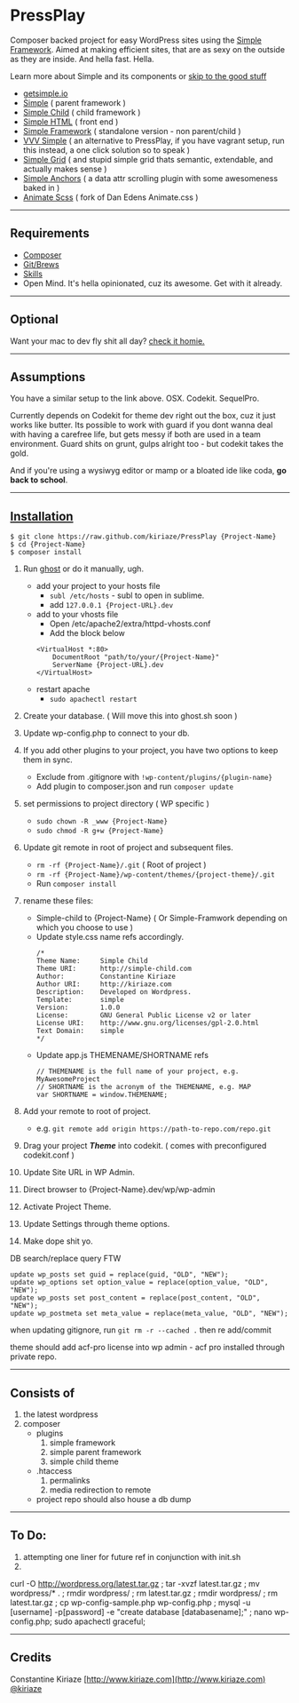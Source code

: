 # PressPlay

Composer backed project for easy WordPress sites using the [Simple Framework](http://getsimple.io/). Aimed at making efficient sites, that are as sexy on the outside as they are inside. And hella fast. Hella.

Learn more about Simple and its components or [skip to the good stuff](#installation)

- [getsimple.io](http://getsimple.io)
- [Simple](https://github.com/kiriaze/simple) ( parent framework )
- [Simple Child](https://github.com/kiriaze/simple-child) ( child framework )
- [Simple HTML](https://github.com/kiriaze/simple-html) ( front end )
- [Simple Framework](https://github.com/kiriaze/simple-framework) ( standalone version - non parent/child )
- [VVV Simple](https://github.com/kiriaze/vvv-simple) ( an alternative to PressPlay, if you have vagrant setup, run this instead, a one click solution so to speak )
- [Simple Grid](https://github.com/kiriaze/Simple-Grid) ( and stupid simple grid thats semantic, extendable, and actually makes sense )
- [Simple Anchors](https://github.com/kiriaze/SimpleAnchors) ( a data attr scrolling plugin with some awesomeness baked in )
- [Animate Scss](https://github.com/kiriaze/animate.scss) ( fork of Dan Edens Animate.css )

---

## Requirements
- [Composer](http://getcomposer.org/)
- [Git/Brews](http://brew.sh/)
- [Skills](http://bringvictory.com/)
- Open Mind. It's hella opinionated, cuz its awesome. Get with it already.

---

## Optional
Want your mac to dev fly shit all day? [check it homie.](https://github.com/kiriaze/mac-dev-env)

---

## Assumptions
You have a similar setup to the link above. OSX. Codekit. SequelPro.

Currently depends on Codekit for theme dev right out the box, cuz it just works like butter. Its possible to work with guard if you dont wanna deal with having a carefree life, but gets messy if both are used in a team environment. Guard shits on grunt, gulps alright too - but codekit takes the gold.

And if you're using a wysiwyg editor or mamp or a bloated ide like coda, **go back to school**.

---

## [Installation](id:installation)

    $ git clone https://raw.github.com/kiriaze/PressPlay {Project-Name}
    $ cd {Project-Name}
    $ composer install

1. Run [ghost](https://github.com/kiriaze/ghost) or do it manually, ugh.
	* add your project to your hosts file
    	* `subl /etc/hosts` - subl to open in sublime.
	    * add `127.0.0.1 {Project-URL}.dev`
	* add to your vhosts file
    	* Open /etc/apache2/extra/httpd-vhosts.conf
	    * Add the block below
        ```
        <VirtualHost *:80>
            DocumentRoot "path/to/your/{Project-Name}"
            ServerName {Project-URL}.dev
        </VirtualHost>
        ```
	* restart apache
    	* `sudo apachectl restart`
    
2. Create your database. ( Will move this into ghost.sh soon )
3. Update wp-config.php to connect to your db.

4. If you add other plugins to your project, you have two options to keep them in sync.
	* Exclude from .gitignore with `!wp-content/plugins/{plugin-name}`
    * Add plugin to composer.json and run `composer update`
	

4. set permissions to project directory ( WP specific )
    * `sudo chown -R _www {Project-Name}`
    * `sudo chmod -R g+w {Project-Name}`

9. Update git remote in root of project and subsequent files.
	* `rm -rf {Project-Name}/.git` ( Root of project )
    * `rm -rf {Project-Name}/wp-content/themes/{project-theme}/.git`
    * Run `composer install`
    
10. rename these files:
    * Simple-child to {Project-Name} ( Or Simple-Framwork depending on which you choose to use )
    * Update style.css name refs accordingly.
    	```
        /*
        Theme Name:  	Simple Child
        Theme URI:  	http://simple-child.com
        Author:  		Constantine Kiriaze
        Author URI:  	http://kiriaze.com
        Description:  	Developed on Wordpress.
        Template:       simple
        Version:  		1.0.0
        License: 		GNU General Public License v2 or later
        License URI: 	http://www.gnu.org/licenses/gpl-2.0.html
        Text Domain: 	simple
        */
        ```
    * Update app.js THEMENAME/SHORTNAME refs
	    ```
        // THEMENAME is the full name of your project, e.g. MyAwesomeProject
        // SHORTNAME is the acronym of the THEMENAME, e.g. MAP
        var SHORTNAME = window.THEMENAME;
        ```
    
11. Add your remote to root of project.
	* e.g. `git remote add origin https://path-to-repo.com/repo.git`
12. Drag your project _**Theme**_ into codekit. ( comes with preconfigured codekit.conf )
13. Update Site URL in WP Admin.
14. Direct browser to {Project-Name}.dev/wp/wp-admin
15. Activate Project Theme.
16. Update Settings through theme options.
13. Make dope shit yo.



DB search/replace query FTW
```
update wp_posts set guid = replace(guid, "OLD", "NEW");
update wp_options set option_value = replace(option_value, "OLD", "NEW");
update wp_posts set post_content = replace(post_content, "OLD", "NEW");
update wp_postmeta set meta_value = replace(meta_value, "OLD", "NEW");
```

when updating gitignore, run `git rm -r --cached .` then re add/commit

theme should add acf-pro license into wp admin - acf pro installed through private repo.

---

## Consists of
1. the latest wordpress
2. composer
    * plugins
        1. simple framework
        2. simple parent framework
        3. simple child theme
    * .htaccess
        1. permalinks
        2. media redirection to remote
    * project repo should also house a db dump

---

## To Do:
1. attempting one liner for future ref in conjunction with init.sh
2. 
curl -O http://wordpress.org/latest.tar.gz ; tar -xvzf latest.tar.gz ; mv wordpress/* . ; rmdir wordpress/ ; rm latest.tar.gz ; rmdir wordpress/ ; rm latest.tar.gz ; cp wp-config-sample.php wp-config.php ; mysql -u [username] -p[password] -e "create database [databasename];" ; nano wp-config.php; sudo apachectl graceful;

---

## Credits

Constantine Kiriaze
[http://www.kiriaze.com](http://www.kiriaze.com)
[@kiriaze](https://twitter.com/kiriaze)
